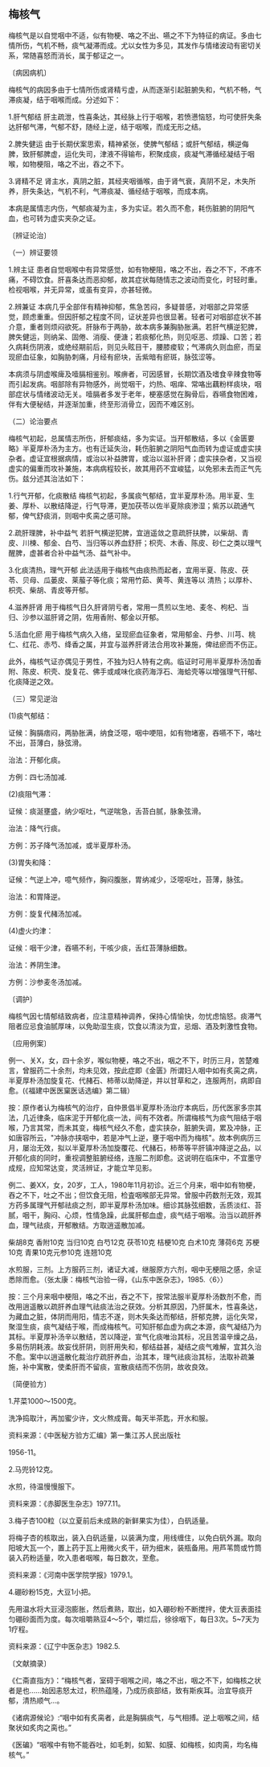 ## 梅核气

梅核气是以自觉咽中不适，似有物梗、咯之不出、嚥之不下为特征的病证。多由七情所伤，气机不畅，痰气凝滞而成。尤以女性为多见，其发作与情绪波动有密切关系，常随喜怒而消长，属于郁证之一。

〔病因病机〕

梅核气的病因多由于七情所伤或肾精亏虚，从而逐渐引起脏腑失和，气机不畅，气滞痰凝，结于咽喉而成。分述如下：

1.肝气郁结    肝主疏泄，性喜条达，其经脉上行于咽喉，若愤懑恼怒，均可使肝失条达肝郁气滞，气郁不舒，随经上逆，结于咽喉，而成无形之结。

2.脾失健运   由于长期伏案思索，精神紧张，使脾气郁结；或肝气郁结，横逆侮脾，致肝郁脾虚，运化失司，津液不得输布，积聚成痰，痰凝气滞循经凝结于咽喉，如物梗阻，咯之不出，吞之不下。

3.肾精不足  肾主水，真阴之脏，其经夹咽循喉，由于肾气衰，真阴不足，木失所养，肝失条达，气机不利，气滞痰凝、循经结于咽喉，而成本病。

本病是属情志内伤，气郁痰凝为主，多为实证。若久而不愈，耗伤脏腑的阴阳气血，也可转为虚实夹杂之证。

〔辨证论治〕

（一）辨证要领

1.辨主证   患者自觉咽喉中有异常感觉，如有物梗阻，咯之不出，吞之不下，不疼不痛，不碍饮食。肝喜条达而恶抑郁，故其症状每随情志之波动而变化，时轻时重。检视咽喉，并无异常，或虽有变异，亦甚轻微。

2.辨兼证   本病几乎全部伴有精神抑郁，焦急苦闷，多疑普感，对咽部之异常感觉，顾虑重重。但因肝郁之程度不同，证状差异也很显著。轻者可对咽部症状不甚介意，重者则烦闷欲死。肝脉布于两胁，故本病多兼胸胁胀满。若肝气横逆犯脾，脾失健运，则纳呆、固倦、消瘦、便溏；若痰郁化热，则见呕恶、烦躁、口苦；若久病耗伤阴液，或绝经期前后，则见头眩目干，腰膝痠软；气滞病久则血瘀，而呈现瘀血征象，如胸胁刺痛，月经有瘀块，舌紫暗有瘀斑，脉弦涩等。

本病须与阴虚喉痺及噎膈相鉴别。喉痹者，可因感冒，长期饮酒及嗜食辛辣食物等而引起发病。咽部除有异物感外，尚觉咽干，灼热、咽痒、常咯出藕粉样痰块，咽部症状与情绪波动无关。噎膈者多发于老年，梗塞感觉在胸骨后，吞嚥食物困难，伴有大便秘结，并逐渐加重，终至形消骨立，因而不难区别。

（二）论治要点

梅核气初起，总属情志所伤，肝郁痰结，多为实证。当开郁散结，多以《金匮要略》半夏厚朴汤为主方。也有迁延失治，耗伤脏腑之阴阳气血而转为虚证或虚实挟杂者。虚证宜根据病情，或治以补益脾胃，或治以滋补肝肾；虚实挟杂者，又当视虚实的偏重而攻补兼施，本病病程较长，故其用药不宜峻猛，以免邪未去而正气先伤。兹分述其治法如下：

1.行气开郁，化痰散结   梅核气初起，多属痰气郁结，宜半夏厚朴汤。用半夏、生姜、厚朴、以散结降逆，行气导滞，更加茯苓以佐半夏除痰渗湿；紫苏以疏通气郁，俾气舒痰消，则咽中炙脔之感可除。

2.疏肝理脾，补中益气   若肝气横逆犯脾，宜逍遥敛之意疏肝扶脾，以柴胡、青皮、川楝、郁金、白芍、当归等以养血舒肝；枳壳、木香、陈皮、砂仁之类以理气醒脾，虚甚者合补中益气汤、益气补中。

3.化痰清热，理气开郁    此法适用于梅核气由痰热而起者，宜用半夏、陈皮、茯苓、贝母、瓜蒌皮、莱菔子等化痰；常用竹茹、黄芩、黄连等以	清热；以厚朴、枳壳、柴胡、青皮等开郁。

4.滋养肝肾   用于梅核气日久肝肾阴亏者，常用一贯煎以生地、麦冬、枸杞、当归、沙参以滋肝肾之阴，佐用香附、郁金以开郁。

5.活血化瘀   用于梅核气病久入络，呈现瘀血征象者，常用郁金、丹参、川芎、桃仁、红花、赤芍、绛香之属，并宜与滋养肝肾法合用攻补兼施，俾祛瘀而不伤正。

此外，梅核气证亦偶见于男性，不独为妇人特有之病。临证时可用半夏厚朴汤加香附、陈皮、枳壳、旋复花、佛手或咸味化痰药海浮石、海蛤壳等以增强理气幵郁、化痰降逆之效。

（三）常见逆治

(1)痰气郁结：

证候：胸膈痞闷，两胁胀满，纳食泛噁，咽中哽阻，如有物堵塞，吞嚥不下，咯吐不出，苔薄白，脉弦滑。

治法：开郁化痰。

方例：四七汤加减.

(2)痰阻气滞：

证候：痰涎壅盛，纳少呕吐，气逆喘急，舌苔白腻，脉象弦滑。

治法：降气行痰。

方例：苏子降气汤加减，或半夏厚朴汤。

(3)胃失和降：

证候：气逆上冲，噫气频作，胸闷腹胀，胃纳减少，泛噁呕吐，苔薄，脉弦。

治法：和胃降逆。

方例：旋复代赭汤加减。

(4)虚火灼津：

证候：咽干少津，吞嚥不利，干咳少痰，舌红苔薄脉细数。

治法：养阴生津。

方例：沙参麦冬汤加减。

〔调护〕

梅核气因七情郁结致病者，应注意精神调养，保持心情愉快，勿忧虑恼怒。痰滞气阻者应忌食油腻厚味，以免助湿生痰，饮食以清淡为宜，忌烟、酒及刺激性食物。

〔应用例案〕

例一、关X，女，四十余岁，喉似物梗，咯之不出，咽之不下，时历三月，苦楚难言，曾服药二十余剂，均未见效，按此症即《金匮》所谓妇人咽中如有炙脔之病，半夏厚朴汤加旋复花、代赭石、柿蒂以助降逆，并以甘草和之，连服两剂，病即自愈。(《福建中医医窠医话选编》第二辑）

按：原作者认为梅核气的治疗，自仲景倡半夏厚朴汤治疗本病后，历代医家多宗其法，几近律条，临床泥于开郁化痰一法，间有不效者。所谓梅核气为痰气阻结于咽喉，乃言其常，而未其变，梅核气经久不愈，虚实挟杂，脏腑失调，累及冲脉，正如唐容所云，"冲脉亦挟咽中，若是冲气上逆，壅于咽中而为梅核"。故本例病历三月，屡治无效，拟以半夏厚朴汤加旋覆花、代赭石，柿蒂等平肝镇冲降逆之品，以开郁化痰的同时，重视调整脏腑经络，连服二剂即愈。这说明在临床中，不宜墨守成规，应知常达变，灵活辨证，才能立竿见影。

例二、姜XX，女，20岁，工人，1980年11月初诊。近三个月来，咽中如有物梗，吞之不下，吐之不出；但饮食无阻，检査咽喉部无异常。曾服中药数剂无效，观其方药多属理气开郁祛痰之剂，即半夏厚朴汤加味。细诊其脉弦细数，舌质淡红、苔腻，咽干，胸闷、心烦，性情急躁，此属肝郁血虚，痰气结于咽喉。治当以疏肝养血，理气祛痰，开郁散结。方取逍遥散加减。

柴胡8克    香附10克    当归10克    白芍12克    茯苓10克   桔梗10克    白术10克    薄荷6克    苏梗10克    青果10克元参10克    连翘10克

水煎服，三剂。上方服药三剂，诸证大减，继服原方六剂，咽中无梗阻之感，余证悉除而愈。（张太康：梅核气治验一得，《山东中医杂志》，1985.〈6〉）

按：三个月来咽中梗阻，咯之不出，吞之不下，按常法服半夏厚朴汤数剂不愈，而改用逍遥散以疏肝养血理气祛痰法治之获效。分析其原因，乃肝属木，性喜条达，为藏血之脏，体阴而用阳，情志不遂，则木失条达而郁结，肝郁克脾，运化失常，聚湿生痰，痰气凝结于喉，而成梅核气。可知肝郁血虚为病之本源，痰气凝结乃为其标。半夏厚补汤辛以散结，苦以降逆，宣气化痰唯治其标，况且苦温辛燥之品，多易伤阴耗液。故妄伐肝阴，则肝用失和，郁结益甚，凝结之痰气难解，宜其久治不愈。案中以逍遥散化裁治疗疏肝养血，治其本，理气祛痰治其标，法取补疏兼施，补中寓散，使柔肝而不留痰，宣散痰结而不伤阴，故收良效。

〔简便验方〕

1.芹菜1000〜1500克。

洗净捣取汁，再加蜜少许，文火熬成膏。每天半茶匙，开水和服。

资料来源：《中医秘方验方汇编》第一集江苏人民出版社

1956-11。

2.马兜铃12克。

水煎，待温慢慢服下。

资料来源：《赤脚医生杂志》1977.11。

3.梅子杏100粒（以立夏前后未成熟的新鲜果实为佳），白矾适量。

将梅子杏的核取出，装入白矾适量，以装满为度，用线缠住，以免白矾外漏。取向阳坡大瓦一个，置上药于瓦上用微火炙干，研为细末，装瓶备用。用芦苇筒或竹筒装入药粉适量，吹入患者咽喉，每日数次，至愈。

资料来源：《河南中医学院学报》1979.1。

4.硼砂粉15克，大豆1小把。

先用温水将大豆浸泡膨胀，然后煮熟，取出，如入硼砂粉不断搅拌，使大豆表面挂匀硼砂面而为度。每次咀嚼熟豆4〜5个，嚼烂后，徐徐咽下，每日3次。5~7天为1疗程。

资料来源：《辽宁中医杂志》1982.5.

〔文献摘录〕

《仁斋直指方》：“梅核气者，室碍于咽喉之间，咯之不出，咽之不下，如梅核之状者是也……始因恚怒太过，积热蕴隆，乃成历痰部结，致有斯疾耳。治宜导痰开郁，清热顺气…。

《诸病源候论》:“咽中如有炙脔者，此是胸膈痰气，与气相搏。逆上咽喉之间，结聚状如炙肉之脔也。”

《医碥》“咽喉中有物不能吞吐，如毛刺，如絮、如膜、如梅核，如肉脔，均名梅核气。”
